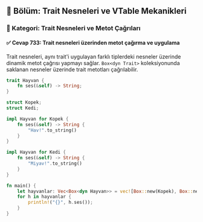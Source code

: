 ## 📘 Bölüm: Trait Nesneleri ve VTable Mekanikleri  
### 🔹 Kategori: Trait Nesneleri ve Metot Çağrıları  
#### ✅ Cevap 733: Trait nesneleri üzerinden metot çağırma ve uygulama

Trait nesneleri, aynı trait'i uygulayan farklı tiplerdeki nesneler üzerinde dinamik metot çağrısı yapmayı sağlar. `Box<dyn Trait>` koleksiyonunda saklanan nesneler üzerinde trait metotları çağrılabilir.

```rust
trait Hayvan {
    fn ses(&self) -> String;
}

struct Kopek;
struct Kedi;

impl Hayvan for Kopek {
    fn ses(&self) -> String {
        "Hav!".to_string()
    }
}

impl Hayvan for Kedi {
    fn ses(&self) -> String {
        "Miyav!".to_string()
    }
}

fn main() {
    let hayvanlar: Vec<Box<dyn Hayvan>> = vec![Box::new(Kopek), Box::new(Kedi)];
    for h in hayvanlar {
        println!("{}", h.ses());
    }
}
```

